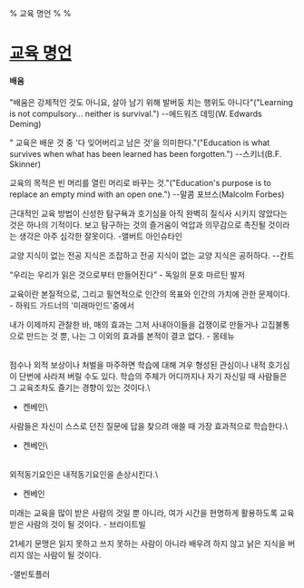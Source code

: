 % 교육 명언
% 
% 

[교육 명언](http://polylog.springnote.com/pages/4660975)
========================================================

#### 배움

"배움은 강제적인 것도 아니요, 살아 남기 위해 발버둥 치는 행위도
아니다"("Learning is not compulsory... neither is survival.") --에드워즈
데밍(W. Edwards Deming)

" 교육은 배운 것 중 '다 잊어버리고 남은 것'을 의미한다."("Education is
what survives when what has been learned has been forgotten.")
--스키너(B.F. Skinner)

교육의 목적은 빈 머리를 열린 머리로 바꾸는 것."("Education's purpose is
to replace an empty mind with an open one.") --말콤 포브스(Malcolm
Forbes)

근대적인 교육 방법이 신성한 탐구욕과 호기심을 아직 완벽히 질식사 시키지
않았다는 것은 하나의 기적이다. 보고 탐구하는 것의 즐거움이 억압과
의무감으로 촉진될 것이라는 생각은 아주 심각한 잘못이다. -앨버트
아인슈타인

교양 지식이 없는 전공 지식은 조잡하고 전공 지식이 없는 교양 지식은
공허하다. --칸트

“우리는 우리가 읽은 것으로부터 만들어진다” - 독일의 문호 마르틴 발저

교육이란 본질적으로, 그리고 필연적으로 인간의 목표와 인간의 가치에 관한
문제이다. - 하워드 가드너의 '미래마인드'중에서

내가 이제까지 관찰한 바, 매의 효과는 그저 사내아이들을 겁쟁이로 만들거나
고집불통으로 만드는 것 뿐, 나는 그 이외의 효과를 본적이 결코 없다. -
몽테뉴

\
 점수나 외적 보상이나 처벌을 마주하면 학습에 대해 겨우 형성된 관심이나
내적 호기심이 단번에 사라져 버릴 수도 있다. 학습의 주체가 어디까지나
자기 자신일 때 사람들은 그 교육조차도 즐기는 경향이 있는 것이다.\
 - 켄베인\

사람들은 자신이 스스로 던진 질문에 답을 찾으려 애쓸 때 가장 효과적으로
학습한다.\
 - 켄베인\

\
 외적동기요인은 내적동기요인을 손상시킨다.\
 - 켄베인

미래는 교육을 많이 받은 사람의 것일 뿐 아니라, 여가 시간을 현명하게
활용하도록 교육받은 사람의 것이 될 것이다. - 브라이트빌


21세기 문맹은 읽지 못하고 쓰지 못하는 사람이 아니라
배우려 하지 않고 낡은 지식을 버리지 않는 사람이 될 것이다.

-앨빈토플러